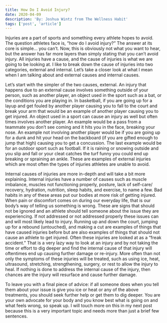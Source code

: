 ```yaml
---
title: How Do I Avoid Injury?
date: 2020-04-09
description: 'By: Joshua Wintz from The Wellness Habit' 
tags: ['post', 'article']
---
```


Injuries are a part of sports and something every athlete hopes to avoid. The question athletes face is, “how do I avoid injury?” The answer at its core is simple… you can’t. Now, this is obviously not what you want to hear, but the answer has far more layers than simply stating that you can’t avoid injury. All injuries have a cause, and the cause of injuries is what we are going to be looking at. I like to break down the cause of injuries into two categories, external and internal. Let’s take a closer look at what I mean when I am talking about and external causes and internal causes. 

Let’s start with the simpler of the two causes, external. An injury that happens due to an external cause involves something outside of your person, such as another player, an object used in the sport such as a bat, or the conditions you are playing in. In basketball, if you are going up for a layup and get fouled by another player causing you to fall to the court and break your arm that would be an example of another player causing you to get injured. An object used in a sport can cause an injury as well but often times involves another player.  An example would be a pass from a teammate you don’t see coming and it hits you in the face, breaking your nose. An example not involving another player would be if you are going up for a dunk and hit your head on the backboard (if you are gifted enough to jump that high) causing you to get a concussion. The last example would be for an outdoor sport such as football. If it is raining or snowing outside and you slip and fall or your cleat catches the turf funny you could end up breaking or spraining an ankle. These are examples of external injuries which are most often the types of injuries athletes are unable to avoid. 

Internal causes of injuries are more in-depth and will take a bit more explaining. Internal injuries have a number of causes such as muscle imbalance, muscles not functioning properly, posture, lack of self-care/ recovery, hydration, nutrition, sleep habits, and exercise, to name a few. Bad habits in any of these areas put our bodies at more risk of getting injured. When pain or discomfort comes on during our everyday life, that is our body’s way of telling us something is wrong. These are signs that should not be ignored and an athlete should tell someone about the issue they are experiencing. If not addressed or not addressed properly these issues can and will most likely lead to injury. Running up and down the court, jumping up for a rebound (untouched), and making a cut are examples of things that have caused injuries before but are also examples of things that should not cause an athlete to get injured. Often these injuries are looked at as a “freak accident.” That is a very lazy way to look at an injury and by not taking the time or effort to dig deeper and find the internal cause of that injury will oftentimes end up causing further damage or re-injury. More often than not only the symptoms of these injuries will be treated, such as using ice, heat, ultrasound, stretching, strengthening, surgery, or rest to allow the injury to heal. If nothing is done to address the internal cause of the injury, then chances are the injury will resurface and cause further damage. 

To leave you with a final piece of advice: if all someone does when you tell them about your issue is give you ice or heat or any of the above treatments, you should seek further help or get them to dig deeper. You are your own advocate for your body and you know best what is going on and what feels wrong, so speak up. I will touch more on this in my next post because this is a very important topic and needs more than just a brief few sentences. 
